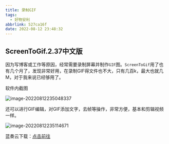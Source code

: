 ```yaml
---
title: 录制GIF
tags:
  - 好物安利
abbrlink: 527ca16f
date: 2022-08-12 23:48:32
---
```


## ScreenToGif.2.37中文版

因为写博客或工作等原因，经常需要录制屏幕并制作`GIF`图。`ScreenToGif`用了也有几个月了，发现非常好用，在录制GIF得文件也不大，只有几百k，最大也就几M，对于我来说已经够用了。

软件内截图

![image-20220812235048337](http://hikki.test.upcdn.net/image-20220812235048337.png)

还可以进行GIF编辑，对GIF添加文字，去帧等操作，非常方便，基本和剪辑视频一样。

![image-20220812235114671](http://hikki.test.upcdn.net/image-20220812235114671.png)



蓝奏云下载：[点击前往](https://rookie1679.lanzouy.com/iMSNn09gnrub)

